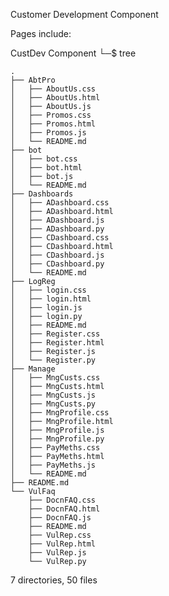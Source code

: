 Customer Development Component

Pages include:

CustDev Component
└─$ tree

    .
    ├── AbtPro
    │   ├── AboutUs.css
    │   ├── AboutUs.html
    │   ├── AboutUs.js
    │   ├── Promos.css
    │   ├── Promos.html
    │   ├── Promos.js
    │   └── README.md
    ├── bot
    │   ├── bot.css
    │   ├── bot.html
    │   ├── bot.js
    │   └── README.md
    ├── Dashboards
    │   ├── ADashboard.css
    │   ├── ADashboard.html
    │   ├── ADashboard.js
    │   ├── ADashboard.py
    │   ├── CDashboard.css
    │   ├── CDashboard.html
    │   ├── CDashboard.js
    │   ├── CDashboard.py
    │   └── README.md
    ├── LogReg
    │   ├── login.css
    │   ├── login.html
    │   ├── login.js
    │   ├── login.py
    │   ├── README.md
    │   ├── Register.css
    │   ├── Register.html
    │   ├── Register.js
    │   └── Register.py
    ├── Manage
    │   ├── MngCusts.css
    │   ├── MngCusts.html
    │   ├── MngCusts.js
    │   ├── MngCusts.py
    │   ├── MngProfile.css
    │   ├── MngProfile.html
    │   ├── MngProfile.js
    │   ├── MngProfile.py
    │   ├── PayMeths.css
    │   ├── PayMeths.html
    │   ├── PayMeths.js
    │   └── README.md
    ├── README.md
    └── VulFaq
        ├── DocnFAQ.css
        ├── DocnFAQ.html
        ├── DocnFAQ.js
        ├── README.md
        ├── VulRep.css
        ├── VulRep.html
        ├── VulRep.js
        └── VulRep.py

7 directories, 50 files
